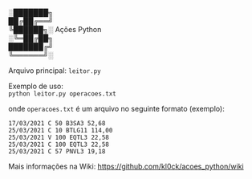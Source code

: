 
░███████╗  
██╔██╔══╝  
╚██████╗░  Ações Python  
░╚═██╔██╗  
███████╔╝  
╚══════╝░  


Arquivo principal: `leitor.py`  

Exemplo de uso:  
  `python leitor.py operacoes.txt`  

onde `operacoes.txt` é um arquivo no seguinte formato (exemplo):   

```
17/03/2021 C 50 B3SA3 52,68
25/03/2021 C 10 BTLG11 114,00
25/03/2021 V 100 EQTL3 22,58
25/03/2021 C 100 EQTL3 22,58
25/03/2021 C 57 PNVL3 19,18
```

Mais informações na Wiki:
https://github.com/kl0ck/acoes_python/wiki
